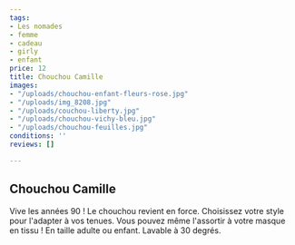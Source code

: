 ```yaml
---
tags:
- Les nomades
- femme
- cadeau
- girly
- enfant
price: 12
title: Chouchou Camille
images:
- "/uploads/chouchou-enfant-fleurs-rose.jpg"
- "/uploads/img_8208.jpg"
- "/uploads/couchou-liberty.jpg"
- "/uploads/chouchou-vichy-bleu.jpg"
- "/uploads/chouchou-feuilles.jpg"
conditions: ''
reviews: []

---
```

## Chouchou Camille

Vive les années 90 ! Le chouchou revient en force. Choisissez votre style pour l'adapter à vos tenues. Vous pouvez même l'assortir à votre masque en tissu ! En taille adulte ou enfant. Lavable à 30 degrés.